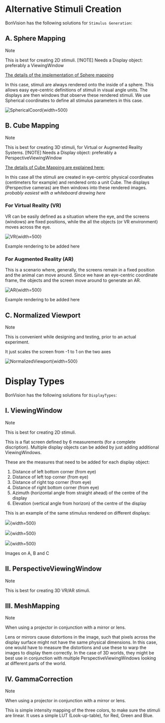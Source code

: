 # Alternative Stimuli Creation
BonVision has the following solutions for `Stimulus Generation`:

## A. Sphere Mapping
> [!NOTE]
> This is best for creating 2D stimuli.
> [!NOTE]
> Needs a Display object: preferably a ViewingWindow

[The details of the implementation of Sphere mapping](https://en.wikibooks.org/wiki/Blender_3D:_Noob_to_Pro/UV_Map_Basics)

In this case, stimuli are always rendered onto the inside of a sphere. This allows easy eye-centric definitions of stimuli in visual angle units. The displays are then windows that observe these rendered stimuli. We use Spherical coordinates to define all stimulus parameters in this case. 

![SphericalCoord](~/images/DisplayLogic/SphericalCoord_resized.png){width=500} 

## B. Cube Mapping
> [!NOTE]
> This is best for creating 3D stimuli, for Virtual or Augmented Reality Systems.
> [!NOTE]
> Needs a Display object: preferably a PerspectiveViewingWindow

[The details of Cube Mapping are explained here:](https://en.wikipedia.org/wiki/Cube_mapping)

In this case all the stimuli are created in eye-centric physical coordinates (centimeters for example) and rendered onto a unit Cube. The displays (Perspective cameras) are then windows into these rendered images.
*probably easiest with a whiteboard drawing here*

### For Virtual Reality (VR)
VR can be easily defined as a situation where the eye, and the screens (windows) are fixed positions, while the all the objects (or VR environment) moves across the eye.

![VR](~/images/DisplayLogic/VRcartoon.png){width=500} 

 Example rendering to be added here

### For Augmented Reality (AR)

This is a scenario where, generally, the screens remain in a fixed position and the animal can move around. Since we have an eye-centric coordinate frame, the objects and the screen move around to generate an AR. 

![AR](~/images/DisplayLogic/ARcartoon.jpg){width=500} 

 Example rendering to be added here

## C. Normalized Viewport
> [!NOTE]
> This is convenient while designing and testing, prior to an actual experiment.

It just scales the screen from -1 to 1 on the two axes

![NormalizedViewport](~/images/DisplayLogic/NormalizedViewport.png){width=500} 

# Display Types
BonVision has the following solutions for `DisplayTypes`:

## I. ViewingWindow
> [!NOTE]
> This is best for creating 2D stimuli.

This is a flat screen defined by 6 measurements (for a complete discription). Multiple display objects can be added by just adding additional ViewingWindows.

These are the measures that need to be added for each display object:
1. Distance of left bottom corner (from eye)
2. Distance of left top corner (from eye)
3. Distance of right top corner (from eye)
4. Distance of right bottom corner (from eye)
5. Azimuth (horizontal angle from straight ahead) of the centre of the display
6. Elevation (vertical angle from horizon) of the centre of the display


This is an example of the same stimulus rendered on different displays:

![](~/images/DisplayLogic/DisplayWindowLogic-01.png){width=500} 

![](~/images/DisplayLogic/DisplayWindowLogic-03.png){width=500} 

![](~/images/DisplayLogic/DisplayWindowLogic-05.png){width=500} 

Images on A, B and C

## II. PerspectiveViewingWindow
> [!NOTE]
> This is best for creating 3D VR/AR stimuli.

## III. MeshMapping
> [!NOTE]
> When using a projector in conjunction with a mirror or lens.

Lens or mirrors cause distortions in the image, such that pixels across the display surface might not have the same physical dimensions. In this case, one would have to measure the distortions and use these to warp the images to display them correctly. In the case of 3D worlds, they might be best use in conjunction with multiple PerspectiveViewingWindows looking at different parts of the world.

## IV. GammaCorrection
> [!NOTE]
> When using a projector in conjunction with a mirror or lens.

This is simple intensity mapping of the three colors, to make sure the stimuli are linear. It uses a simple LUT (Look-up-table), for Red, Green and Blue. 